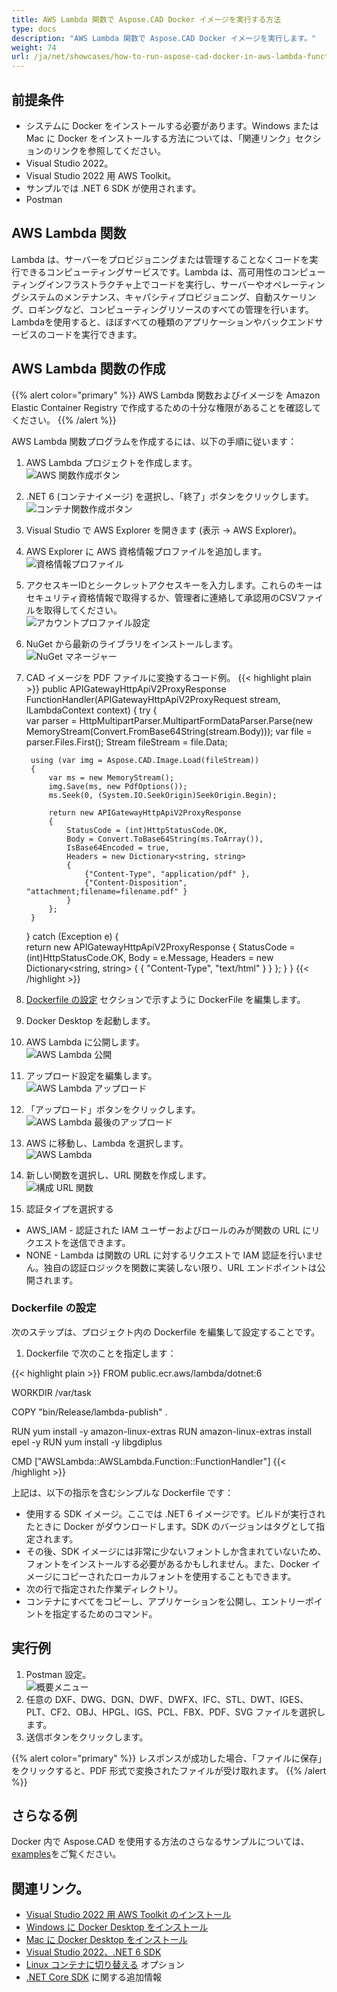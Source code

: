 ```yaml
---
title: AWS Lambda 関数で Aspose.CAD Docker イメージを実行する方法
type: docs
description: "AWS Lambda 関数で Aspose.CAD Docker イメージを実行します。"
weight: 74
url: /ja/net/showcases/how-to-run-aspose-cad-docker-in-aws-lambda-function/
---
```


## 前提条件
- システムに Docker をインストールする必要があります。Windows または Mac に Docker をインストールする方法については、「関連リンク」セクションのリンクを参照してください。
- Visual Studio 2022。
- Visual Studio 2022 用 AWS Toolkit。
- サンプルでは .NET 6 SDK が使用されます。
- Postman

## AWS Lambda 関数

Lambda は、サーバーをプロビジョニングまたは管理することなくコードを実行できるコンピューティングサービスです。Lambda は、高可用性のコンピューティングインフラストラクチャ上でコードを実行し、サーバーやオペレーティングシステムのメンテナンス、キャパシティプロビジョニング、自動スケーリング、ロギングなど、コンピューティングリソースのすべての管理を行います。Lambdaを使用すると、ほぼすべての種類のアプリケーションやバックエンドサービスのコードを実行できます。

## AWS Lambda 関数の作成

{{% alert color="primary" %}} 
AWS Lambda 関数およびイメージを Amazon Elastic Container Registry で作成するための十分な権限があることを確認してください。
{{% /alert %}}

AWS Lambda 関数プログラムを作成するには、以下の手順に従います：
1. AWS Lambda プロジェクトを作成します。<br>
![AWS 関数作成ボタン](/cad/_assets/showcases/aws/create-project.png)<br>
1. .NET 6 (コンテナイメージ) を選択し、「終了」ボタンをクリックします。<br>
![コンテナ関数作成ボタン](/cad/_assets/showcases/aws/create-container.png)<br>
1. Visual Studio で AWS Explorer を開きます (表示 -> AWS Explorer)。
1. AWS Explorer に AWS 資格情報プロファイルを追加します。<br>
![資格情報プロファイル](/cad/_assets/showcases/aws/add-aws-credentials-profile.png)<br>
1. アクセスキーIDとシークレットアクセスキーを入力します。これらのキーはセキュリティ資格情報で取得するか、管理者に連絡して承認用のCSVファイルを取得してください。<br>
![アカウントプロファイル設定](/cad/_assets/showcases/aws/account-profile.png)<br>
1. NuGet から最新のライブラリをインストールします。<br>
![NuGet マネージャー](/cad/_assets/showcases/aws/nuget-manager.png)<br>
1. CAD イメージを PDF ファイルに変換するコード例。
{{< highlight plain >}}
public APIGatewayHttpApiV2ProxyResponse FunctionHandler(APIGatewayHttpApiV2ProxyRequest stream, ILambdaContext context)
{
    try
    {            
        var parser = HttpMultipartParser.MultipartFormDataParser.Parse(new MemoryStream(Convert.FromBase64String(stream.Body)));
        var file = parser.Files.First();
        Stream fileStream = file.Data;

        using (var img = Aspose.CAD.Image.Load(fileStream))
        {
            var ms = new MemoryStream();
            img.Save(ms, new PdfOptions());
            ms.Seek(0, (System.IO.SeekOrigin)SeekOrigin.Begin);
          
            return new APIGatewayHttpApiV2ProxyResponse
            {
                StatusCode = (int)HttpStatusCode.OK,
                Body = Convert.ToBase64String(ms.ToArray()),
                IsBase64Encoded = true,
                Headers = new Dictionary<string, string>
                {
                    {"Content-Type", "application/pdf" },
                    {"Content-Disposition", "attachment;filename=filename.pdf" }
                }
            };
        }
    }
    catch (Exception e)
    {           
        return new APIGatewayHttpApiV2ProxyResponse
        {
            StatusCode = (int)HttpStatusCode.OK,
            Body = e.Message,
            Headers = new Dictionary<string, string>
            {
                {
                    "Content-Type", "text/html"
                }
            }
        };
    }
}
{{< /highlight >}}
1. <a href="#configuring-a-dockerfile">Dockerfile の設定</a> セクションで示すように DockerFile を編集します。
1. Docker Desktop を起動します。
1. AWS Lambda に公開します。<br>
![AWS Lambda 公開](/cad/_assets/showcases/aws/publish-aws.png)<br>
1. アップロード設定を編集します。<br>
![AWS Lambda アップロード](/cad/_assets/showcases/aws/upload-aws-lambda.png)<br>
1. 「アップロード」ボタンをクリックします。<br>
![AWS Lambda 最後のアップロード](/cad/_assets/showcases/aws/upload-aws-lambda-finish.png)<br>
1. AWS に移動し、Lambda を選択します。<br>
![AWS Lambda](/cad/_assets/showcases/aws/select-aws-lambda.png)<br>
1. 新しい関数を選択し、URL 関数を作成します。<br>
![構成 URL 関数](/cad/_assets/showcases/aws/create-function-url.png)<br>
1. 認証タイプを選択する
- AWS_IAM - 認証された IAM ユーザーおよびロールのみが関数の URL にリクエストを送信できます。
- NONE - Lambda は関数の URL に対するリクエストで IAM 認証を行いません。独自の認証ロジックを関数に実装しない限り、URL エンドポイントは公開されます。

### Dockerfile の設定

次のステップは、プロジェクト内の Dockerfile を編集して設定することです。

1. Dockerfile で次のことを指定します：

{{< highlight plain >}}
FROM public.ecr.aws/lambda/dotnet:6

WORKDIR /var/task

COPY "bin/Release/lambda-publish"  .

RUN yum install -y amazon-linux-extras 
RUN amazon-linux-extras install epel -y
RUN yum install -y libgdiplus  

CMD ["AWSLambda::AWSLambda.Function::FunctionHandler"]
{{< /highlight >}}

上記は、以下の指示を含むシンプルな Dockerfile です：

- 使用する SDK イメージ。ここでは .NET 6 イメージです。ビルドが実行されたときに Docker がダウンロードします。SDK のバージョンはタグとして指定されます。
- その後、SDK イメージには非常に少ないフォントしか含まれていないため、フォントをインストールする必要があるかもしれません。また、Docker イメージにコピーされたローカルフォントを使用することもできます。
- 次の行で指定された作業ディレクトリ。
- コンテナにすべてをコピーし、アプリケーションを公開し、エントリーポイントを指定するためのコマンド。

## 実行例

1. Postman 設定。<br>
![概要メニュー](/cad/_assets/showcases/aws/postman-settings.png)<br>
1. 任意の DXF、DWG、DGN、DWF、DWFX、IFC、STL、DWT、IGES、PLT、CF2、OBJ、HPGL、IGS、PCL、FBX、PDF、SVG ファイルを選択します。
1. 送信ボタンをクリックします。

{{% alert color="primary" %}} 
レスポンスが成功した場合、「ファイルに保存」をクリックすると、PDF 形式で変換されたファイルが受け取れます。
{{% /alert %}}

## さらなる例

Docker 内で Aspose.CAD を使用する方法のさらなるサンプルについては、[examples](https://github.com/aspose-cad/Aspose.CAD-Documentation)をご覧ください。

## 関連リンク。

- [Visual Studio 2022 用 AWS Toolkit のインストール](https://marketplace.visualstudio.com/items?itemName=AmazonWebServices.AWSToolkitforVisualStudio2022)
- [Windows に Docker Desktop をインストール](https://docs.docker.com/docker-for-windows/install/)
- [Mac に Docker Desktop をインストール](https://docs.docker.com/docker-for-mac/install/)
- [Visual Studio 2022、.NET 6 SDK](https://docs.microsoft.com/en-us/dotnet/core/install/windows?tabs=net60#dependencies)
- [Linux コンテナに切り替える](https://docs.docker.com/docker-for-windows/#switch-between-windows-and-linux-containers) オプション
- [.NET Core SDK](https://hub.docker.com/_/microsoft-dotnet-sdk) に関する追加情報
